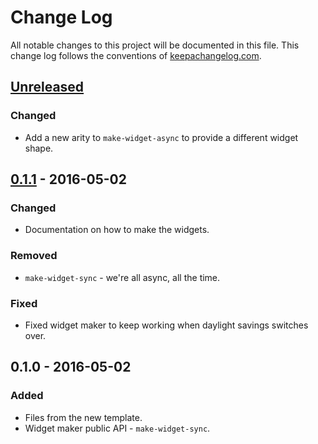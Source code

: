 # Change Log
All notable changes to this project will be documented in this file. This change log follows the conventions of [keepachangelog.com](http://keepachangelog.com/).

## [Unreleased]
### Changed
- Add a new arity to `make-widget-async` to provide a different widget shape.

## [0.1.1] - 2016-05-02
### Changed
- Documentation on how to make the widgets.

### Removed
- `make-widget-sync` - we're all async, all the time.

### Fixed
- Fixed widget maker to keep working when daylight savings switches over.

## 0.1.0 - 2016-05-02
### Added
- Files from the new template.
- Widget maker public API - `make-widget-sync`.

[Unreleased]: https://github.com/your-name/site/compare/0.1.1...HEAD
[0.1.1]: https://github.com/your-name/site/compare/0.1.0...0.1.1
